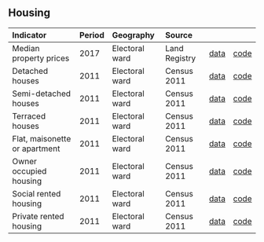 ## Housing

| Indicator     | Period        | Geography       | Source      | &nbsp;        | &nbsp;         |
|:------------- |:------------- |:------------- |:------------- |:------------- | :------------- |
| Median property prices | 2017 | Electoral ward | Land Registry |  [data](data/median_property_prices.csv) | [code](code/median_property_prices.R) |
| Detached houses | 2011 | Electoral ward | Census 2011 |  [data](data/detached_houses.csv) | [code](code/detached_houses.R) |
| Semi-detached houses | 2011 | Electoral ward | Census 2011 |  [data](data/semi_detached_housing.csv) | [code](code/semi_detached_housing.R) |
| Terraced houses | 2011 | Electoral ward | Census 2011 |  [data](data/terraced_housing.csv) | [code](code/terraced_housing.R) |
| Flat, maisonette or apartment | 2011 | Electoral ward | Census 2011 |  [data](data/flats.csv) | [code](code/flats.R) |
| Owner occupied housing | 2011 | Electoral ward | Census 2011 |  [data](data/owner_occupied_housing.csv) | [code](code/owner_occupied_housing.R) |
| Social rented housing | 2011 | Electoral ward | Census 2011 |  [data](data/social_rented_housing.csv) | [code](code/social_rented_housing.R) |
| Private rented housing | 2011 | Electoral ward | Census 2011 |  [data](data/private_rented_housing.csv) | [code](code/private_rented_housing.R) |
